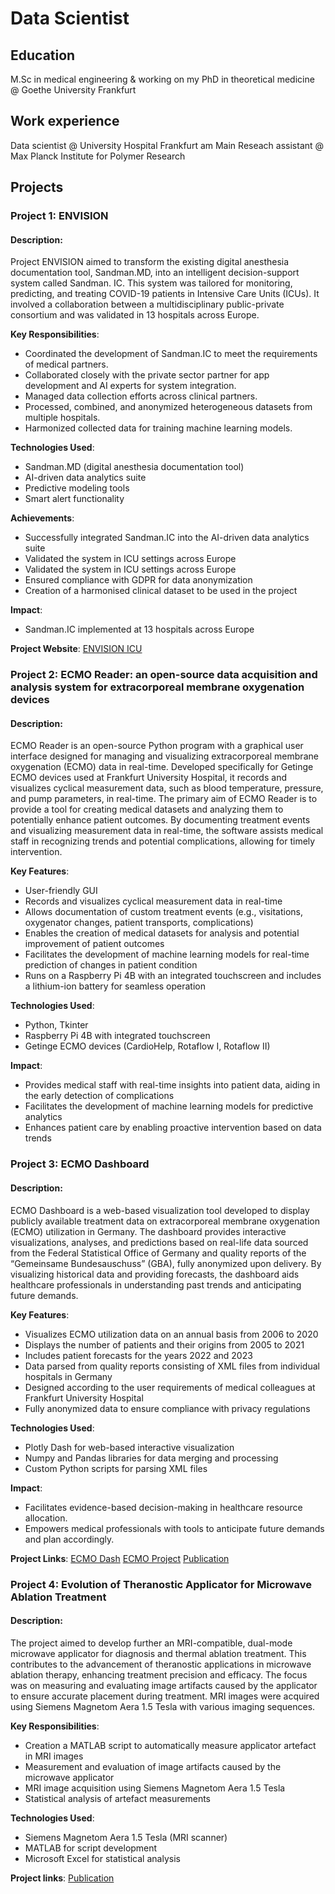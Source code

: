 # Data Scientist

## Education
M.Sc in medical engineering & working on my PhD in theoretical medicine @ Goethe University Frankfurt

## Work experience
Data scientist @ University Hospital Frankfurt am Main
Reseach assistant @ Max Planck Institute for Polymer Research

## Projects

### Project 1: ENVISION

#### Description: 
Project ENVISION aimed to transform the existing digital anesthesia documentation tool, Sandman.MD, into an intelligent decision-support system called Sandman. IC. This system was tailored for monitoring, predicting, and treating COVID-19 patients in Intensive Care Units (ICUs). It involved a collaboration between a multidisciplinary public-private consortium and was validated in 13 hospitals across Europe. 
 
**Key Responsibilities**: 
- Coordinated the development of Sandman.IC to meet the requirements of medical partners. 
- Collaborated closely with the private sector partner for app development and AI experts for system integration. 
- Managed data collection efforts across clinical partners. 
- Processed, combined, and anonymized heterogeneous datasets from multiple hospitals. 
- Harmonized collected data for training machine learning models. 

**Technologies Used**: 
- Sandman.MD (digital anesthesia documentation tool) 
- AI-driven data analytics suite 
- Predictive modeling tools 
- Smart alert functionality 

**Achievements**: 
- Successfully integrated Sandman.IC into the AI-driven data analytics suite
- Validated the system in ICU settings across Europe
- Validated the system in ICU settings across Europe
- Ensured compliance with GDPR for data anonymization
- Creation of a harmonised clinical dataset to be used in the project

**Impact**:
- Sandman.IC implemented at 13 hospitals across Europe

**Project Website**: [ENVISION ICU](https://www.envision-icu.eu/) 

### Project 2: ECMO Reader: an open-source data acquisition and analysis system for extracorporeal membrane oxygenation devices

#### Description: 
ECMO Reader is an open-source Python program with a graphical user interface designed for managing and visualizing extracorporeal membrane oxygenation (ECMO) data in real-time. Developed specifically for Getinge ECMO devices used at Frankfurt University Hospital, it records and visualizes cyclical measurement data, such as blood temperature, pressure, and pump parameters, in real-time. The primary aim of ECMO Reader is to provide a tool for creating medical datasets and analyzing them to potentially enhance patient outcomes. By documenting treatment events and visualizing measurement data in real-time, the software assists medical staff in recognizing trends and potential complications, allowing for timely intervention. 
 
**Key Features**: 
- User-friendly GUI
- Records and visualizes cyclical measurement data in real-time
- Allows documentation of custom treatment events (e.g., visitations, oxygenator changes, patient transports, complications)
- Enables the creation of medical datasets for analysis and potential improvement of patient outcomes
- Facilitates the development of machine learning models for real-time prediction of changes in patient condition
- Runs on a Raspberry Pi 4B with an integrated touchscreen and includes a lithium-ion battery for seamless operation
 
**Technologies Used**: 
- Python, Tkinter
- Raspberry Pi 4B with integrated touchscreen 
- Getinge ECMO devices (CardioHelp, Rotaflow I, Rotaflow II) 

**Impact**: 
- Provides medical staff with real-time insights into patient data, aiding in the early detection of complications
- Facilitates the development of machine learning models for predictive analytics
- Enhances patient care by enabling proactive intervention based on data trends

### Project 3: ECMO Dashboard

#### Description: 
ECMO Dashboard is a web-based visualization tool developed to display publicly available treatment data on extracorporeal membrane oxygenation (ECMO) utilization in Germany. The dashboard provides interactive visualizations, analyses, and predictions based on real-life data sourced from the Federal Statistical Office of Germany and quality reports of the “Gemeinsame Bundesauschuss” (GBA), fully anonymized upon delivery.  By visualizing historical data and providing forecasts, the dashboard aids healthcare professionals in understanding past trends and anticipating future demands. 
 
**Key Features**: 
- Visualizes ECMO utilization data on an annual basis from 2006 to 2020 
- Displays the number of patients and their origins from 2005 to 2021
- Includes patient forecasts for the years 2022 and 2023
- Data parsed from quality reports consisting of XML files from individual hospitals in Germany
- Designed according to the user requirements of medical colleagues at Frankfurt University Hospital
- Fully anonymized data to ensure compliance with privacy regulations

**Technologies Used**: 
- Plotly Dash for web-based interactive visualization 
- Numpy and Pandas libraries for data merging and processing 
- Custom Python scripts for parsing XML files 

**Impact**: 
- Facilitates evidence-based decision-making in healthcare resource allocation. 
- Empowers medical professionals with tools to anticipate future demands and plan accordingly. 

**Project Links**: 
[ECMO Dash](https://ecmo-dash.de/) 
[ECMO Project](https://ecmo-project.de/)
[Publication](https://doi.org/10.1007/s10916-024-02068-w)

### Project 4: Evolution of Theranostic Applicator for Microwave Ablation Treatment

#### Description: 
The project aimed to develop further an MRI-compatible, dual-mode microwave applicator for diagnosis and thermal ablation treatment. This contributes to the advancement of theranostic applications in microwave ablation therapy, enhancing treatment precision and efficacy. The focus was on measuring and evaluating image artifacts caused by the applicator to ensure accurate placement during treatment. MRI images were acquired using Siemens Magnetom Aera 1.5 Tesla with various imaging sequences. 

**Key Responsibilities**: 
- Creation a MATLAB script to automatically measure applicator artefact in MRI images
- Measurement and evaluation of image artifacts caused by the microwave applicator 
- MRI image acquisition using Siemens Magnetom Aera 1.5 Tesla
- Statistical analysis of artefact measurements

**Technologies Used**: 
- Siemens Magnetom Aera 1.5 Tesla (MRI scanner) 
- MATLAB for script development 
- Microsoft Excel for statistical analysis 

**Project links**:
[Publication](https://doi.org/10.1515/freq-2022-0088)
